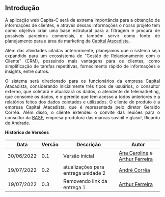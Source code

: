 ## Introdução

<p style="text-align: justify" > A aplicação web Capita-C será de extrema importância para a obtenção de informações de clientes, e através dessas informações o nosso projeto tem como objetivo criar uma base estrutural para a filtragem e procura de possíveis parceiros comerciais, e também servir como fonte de planejamento para a área de marketing da  <a href ="https://www.capitalatacadista.com"> Capital Atacadista</a>. </p>

<p style="text-align: justify" > Além das atividades citadas anteriormente, planejamos que o sistema seja expandido para um ecossistema de "Gestão de Relacionamento com o Cliente" (CRM), possuindo mais vantagens para os clientes, como simplificação de tarefas repetitivas, fornecimento rápido de informações e insights, entre outros. </p>

<p style="text-align: justify" > O sistema será direcionado para os funcionários da empresa Capital Atacadista, considerando inicialmente três tipos de usuários, o consultor externo, que coletará e atualizará os dados, o atendente de telemarketing, que consome os dados, e o gerente que tem acesso a todos anteriores e a relatórios feitos dos dados coletados e utilizados. O cliente do produto é a empresa Capital Atacadista, que é representada pelo diretor Geraldo Corrêa. Além disso, o cliente extendeu o convite das reuiões para o consultor da <a href ="https://www.basf.com/br/pt.html"> BASF</a>, empresa produtora das marcas suvinil e glasu!, Ricardo de Andrade.</p>

**Histórico de Versões**

| Data       | Versão | Descrição                           | Autor                                                                                                       |
| ---------- | ------ | ----------------------------------- | ----------------------------------------------------------------------------------------------------------- |
| 30/06/2022 | 0.1    | Versão inicial                      | [Ana Caroline](https://github.com/anaaroch) e [Arthur Ferreira](https://github.com/ArthurFerreiraRodrigues) |
| 19/07/2022 | 0.2    | atualizações para entrega unidade 2 | [André Corrêa](https://github.com/dartmol203)                                                               |
| 19/07/2022 | 0.3    | Removendo link da entrega 1         | [Arthur Ferreira](https://github.com/ArthurFerreiraRodrigues)                                               |
